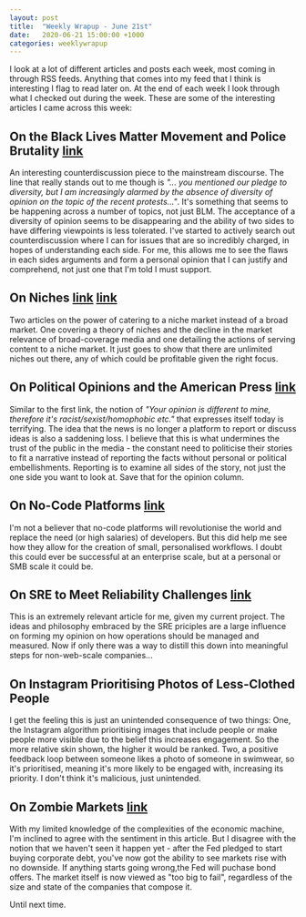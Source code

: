```yaml
---
layout: post
title:  "Weekly Wrapup - June 21st"
date:   2020-06-21 15:00:00 +1000
categories: weeklywrapup
---
```

I look at a lot of different articles and posts each week, most coming in through RSS feeds. Anything that comes into my feed that I think is interesting I flag to read later on. At the end of each week I look through what I checked out during the week. These are some of the interesting articles I came across this week:

## On the Black Lives Matter Movement and Police Brutality [link](https://uncoverdc.com/2020/06/12/uc-berkeley-history-professors-open-letter-against-blm-police-brutality-and-cultural-orthodoxy/)

An interesting counterdiscussion piece to the mainstream discourse. The line that really stands out to me though is _"... you mentioned our pledge to diversity, but I am increasingly alarmed by the absence of diversity of opinion on the topic of the recent protests..."_. It's something that seems to be happening across a number of topics, not just BLM. The acceptance of a diversity of opinion seems to be disappearing and the ability of two sides to have differing viewpoints is less tolerated. I've started to actively search out counterdiscussion where I can for issues that are so incredibly charged, in hopes of understanding each side. For me, this allows me to see the flaws in each sides arguments and form a personal opinion that I can justify and comprehend, not just one that I'm told I must support.

## On Niches [link](https://stratechery.com/2020/never-ending-niches/) [link](https://theotherlifenow.com/how-i-made-3300-on-a-short-niche-philosophy-book/)

Two articles on the power of catering to a niche market instead of a broad market. One covering a theory of niches and the decline in the market relevance of broad-coverage media and one detailing the actions of serving content to a niche market. It just goes to show that there are unlimited niches out there, any of which could be profitable given the right focus.

## On Political Opinions and the American Press [link](https://taibbi.substack.com/p/the-news-media-is-destroying-itself)

Similar to the first link, the notion of _"Your opinion is different to mine, therefore it's racist/sexist/homophobic etc."_ that expresses itself today is terrifying. The idea that the news is no longer a platform to report or discuss ideas is also a saddening loss. I believe that this is what undermines the trust of the public in the media - the constant need to politicise their stories to fit a narrative instead of reporting the facts without personal or political embellishments. Reporting is to examine all sides of the story, not just the one side you want to look at. Save that for the opinion column.

## On No-Code Platforms [link](https://vas3k.com/blog/nocode/)

I'm not a believer that no-code platforms will revolutionise the world and replace the need (or high salaries) of developers. But this did help me see how they allow for the creation of small, personalised workflows. I doubt this could ever be successful at an enterprise scale, but at a personal or SMB scale it could be.

## On SRE to Meet Reliability Challenges [link](https://cloud.google.com/blog/products/management-tools/meeting-reliability-challenges-with-sre-principles)

This is an extremely relevant article for me, given my current project. The ideas and philosophy embraced by the SRE priciples are a large influence on forming my opinion on how operations should be managed and measured. Now if only there was a way to distill this down into meaningful steps for non-web-scale companies...

## On Instagram Prioritising Photos of Less-Clothed People

I get the feeling this is just an unintended consequence of two things: One, the Instagram algorithm prioritising images that include people or make people more visible due to the belief this increases engagement. So the more relative skin shown, the higher it would be ranked. Two, a positive feedback loop between someone likes a photo of someone in swimwear, so it's prioritised, meaning it's more likely to be engaged with, increasing its priority. I don't think it's malicious, just unintended.

## On Zombie Markets [link](https://www.cnbc.com/2020/06/16/economist-mohamed-el-erian-warns-about-the-risk-of-zombie-markets.html)

With my limited knowledge of the complexities of the economic machine, I'm inclined to agree with the sentiment in this article. But I disagree with the notion that we haven't seen it happen yet - after the Fed pledged to start buying corporate debt, you've now got the ability to see markets rise with no downside. If anything starts going wrong,the Fed will puchase bond offers. The market itself is now viewed as "too big to fail", regardless of the size and state of the companies that compose it.

Until next time.
